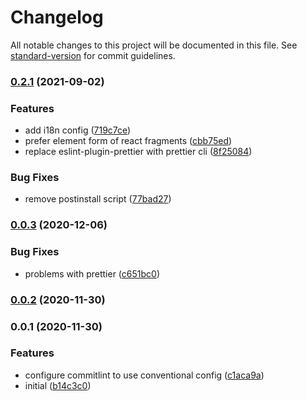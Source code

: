 # Changelog

All notable changes to this project will be documented in this file. See [standard-version](https://github.com/conventional-changelog/standard-version) for commit guidelines.

### [0.2.1](https://github.com/elforastero/eslint-config/compare/v0.0.3...v0.2.1) (2021-09-02)


### Features

* add i18n config ([719c7ce](https://github.com/elforastero/eslint-config/commit/719c7ce2eeca9332dd9947cdabf225319e0da0ac))
* prefer element form of react fragments ([cbb75ed](https://github.com/elforastero/eslint-config/commit/cbb75ed30c214e44ec5edbe7800a039eaadc3728))
* replace eslint-plugin-prettier with prettier cli ([8f25084](https://github.com/elforastero/eslint-config/commit/8f250845d04d056d2b33efb7f5caddd1d3c71101))


### Bug Fixes

* remove postinstall script ([77bad27](https://github.com/elforastero/eslint-config/commit/77bad27d0c4bcc16471b6b0c316848d2740d56b2))

### [0.0.3](https://github.com/elforastero/eslint-config/compare/v0.0.2...v0.0.3) (2020-12-06)


### Bug Fixes

* problems with prettier ([c651bc0](https://github.com/elforastero/eslint-config/commit/c651bc010efa728f1e478f595311b959149ac2a8))

### [0.0.2](https://github.com/elforastero/eslint-config/compare/v0.0.1...v0.0.2) (2020-11-30)

### 0.0.1 (2020-11-30)


### Features

* configure commitlint to use conventional config ([c1aca9a](https://github.com/elforastero/eslint-config/commit/c1aca9a329440a3c38e18d1feb99c7c272307089))
* initial ([b14c3c0](https://github.com/elforastero/eslint-config/commit/b14c3c0a0a520b181468659b434e8e00db96c07b))
